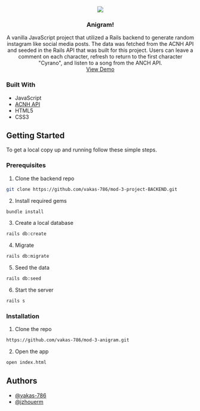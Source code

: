 
<!-- PROJECT LOGO -->
<br />
<p align="center">
  <a >
    <img src="/demo.gif">
  </a>

  <h3 align="center">Anigram!</h3>

  <p align="center">
    A vanilla JavaScript project that utilized a Rails backend to generate random instagram like social media posts. The data was fetched from the ACNH API and seeded in the Rails API that was built for this project. Users can leave a comment on each character, refresh to return to the first character "Cyrano", and listen to a song from the ANCH API. 
    <br />
    <a href="https://vakas-786.github.io/mod-3-anigram/index.html">View Demo</a>
  </p>
</p>




### Built With

* JavaScript
* <a href="http://acnhapi.com/">ACNH API</a>
* HTML5
* CSS3



<!-- GETTING STARTED -->
## Getting Started

To get a local copy up and running follow these simple steps.

### Prerequisites

1. Clone the backend repo
```sh
git clone https://github.com/vakas-786/mod-3-project-BACKEND.git
```
2. Install required gems
```sh
bundle install
```
3. Create a local database
```sh
rails db:create
```
4. Migrate 
```sh
rails db:migrate
```
5. Seed the data 
```sh
rails db:seed
```
6. Start the server
```sh
rails s
```

### Installation

1. Clone the repo
```sh
https://github.com/vakas-786/mod-3-anigram.git
```
2. Open the app
```sh
open index.html
```



## Authors

* <a href='https://github.com/vakas-786/'> @vakas-786 </a>
* <a href='https://github.com/jzhouerm/'> @jzhouerm </a>






